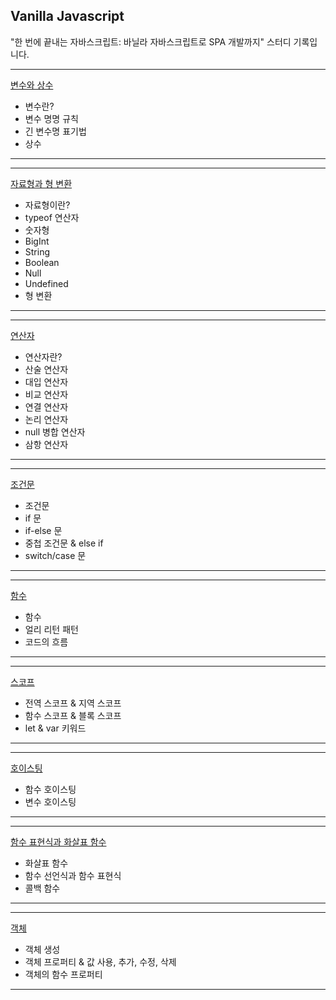 ## Vanilla Javascript

"한 번에 끝내는 자바스크립트: 바닐라 자바스크립트로 SPA 개발까지" 스터디 기록입니다. 

---
[변수와 상수](https://general-biplane-e1e.notion.site/261d858c2baa80dda9b9f5174210f5a6?source=copy_link)

- 변수란?
- 변수 명명 규칙
- 긴 변수명 표기법
- 상수
---

---
[자료형과 형 변환](https://www.notion.so/269d858c2baa80b59425e236ff47c097?source=copy_link)

- 자료형이란?
- typeof 연산자
- 숫자형
- BigInt
- String
- Boolean
- Null
- Undefined
- 형 변환
---

---
[연산자](https://www.notion.so/269d858c2baa80e98db6e9ba03900911?source=copy_link)

- 연산자란?
- 산술 연산자
- 대입 연산자
- 비교 연산자
- 연결 연산자
- 논리 연산자
- null 병합 연산자
- 삼항 연산자
---

---
[조건문](https://www.notion.so/269d858c2baa80b2b6d8fc59e4eeff3f?source=copy_link)

- 조건문
- if 문
- if-else 문
- 중첩 조건문 & else if
- switch/case 문
---

---
[함수](https://www.notion.so/269d858c2baa80f8980bf86b24585dd9?source=copy_link)

- 함수
- 얼리 리턴 패턴
- 코드의 흐름
---

---
[스코프](https://www.notion.so/270d858c2baa80589d33fa33c91556f3?source=copy_link)

- 전역 스코프 & 지역 스코프
- 함수 스코프 & 블록 스코프
- let & var 키워드
---

---
[호이스팅](https://www.notion.so/270d858c2baa8017b350dbdadc109fe4?source=copy_link)

- 함수 호이스팅
- 변수 호이스팅
---

---
[함수 표현식과 화살표 함수](https://www.notion.so/270d858c2baa801f9f58f717e6cf507e?source=copy_link)

- 화살표 함수
- 함수 선언식과 함수 표현식
- 콜백 함수
---

---
[객체](https://www.notion.so/270d858c2baa802598d1d897e6bf9cb1?source=copy_link)

- 객체 생성
- 객체 프로퍼티 & 값 사용, 추가, 수정, 삭제
- 객체의 함수 프로퍼티
---
